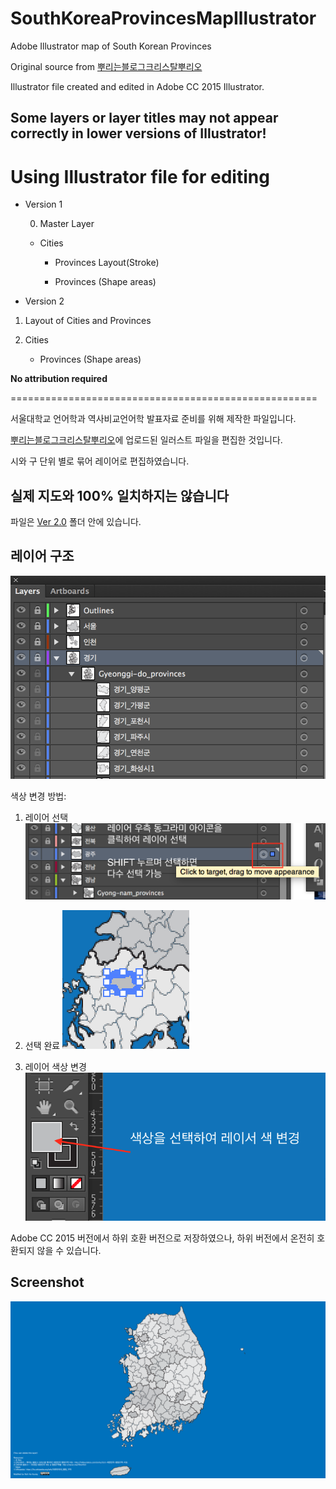 # SouthKoreaProvincesMapIllustrator
Adobe Illustrator map of South Korean Provinces


Original source from [뿌리는블로그크리스탈뿌리오](http://mittya.tistory.com/entry/%EC%86%8C%EC%8A%A4-%EB%8C%80%ED%95%9C%EB%AF%BC%EA%B5%AD-%ED%96%89%EC%A0%95%EA%B5%AC%EC%97%AD-%EC%A7%80%EB%8F%84)


Illustrator file created and edited in Adobe CC 2015 Illustrator.

## Some layers or layer titles may not appear correctly in lower versions of Illustrator!


# Using Illustrator file for editing

- Version 1

  0. Master Layer

    - Cities

        - Provinces Layout(Stroke)

        - Provinces (Shape areas)
        
        
 - Version 2

  1. Layout of Cities and Provinces

  2. Cities

        - Provinces (Shape areas)

**No attribution required**

=====================================================

서울대학교 언어학과 역사비교언어학 발표자료 준비를 위해 제작한 파일입니다.

[뿌리는블로그크리스탈뿌리오](http://mittya.tistory.com/entry/%EC%86%8C%EC%8A%A4-%EB%8C%80%ED%95%9C%EB%AF%BC%EA%B5%AD-%ED%96%89%EC%A0%95%EA%B5%AC%EC%97%AD-%EC%A7%80%EB%8F%84)에 업로드된 일러스트 파일을 편집한 것입니다.

시와 구 단위 별로 묶어 레이어로 편집하였습니다.

## 실제 지도와 100% 일치하지는 않습니다

파일은 [Ver 2.0](https://github.com/andrew-noh/SouthKoreaProvincesMapIllustrator/tree/master/Ver%202.0) 폴더 안에 있습니다.

## 레이어 구조

![Layers](layers.png)

색상 변경 방법:
1. 레이어 선택
![Image1](images/tutorial1.png)

2. 선택 완료
![Image1](images/tutorial2.png)

3. 레이어 색상 변경
![Image1](images/tutorial3.png)


Adobe CC 2015 버전에서 하위 호환 버전으로 저장하였으나, 하위 버전에서 온전히 호환되지 않을 수 있습니다.



## Screenshot

![Map](map.png)
